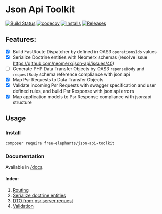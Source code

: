 # Json Api Toolkit

[![Build Status](https://github.com/FreeElephants/json-api-php-toolkit/workflows/CI/badge.svg)](https://github.com/FreeElephants/json-api-php-toolkit/actions)
[![codecov](https://codecov.io/gh/FreeElephants/json-api-php-toolkit/branch/master/graph/badge.svg)](https://codecov.io/gh/FreeElephants/json-api-php-toolkit)
[![Installs](https://img.shields.io/packagist/dt/free-elephants/json-api-toolkit.svg)](https://packagist.org/packages/free-elephants/json-api-toolkit)
[![Releases](https://img.shields.io/packagist/v/free-elephants/json-api-toolkit.svg)](https://github.com/FreeElephants/json-api-php-toolkit/releases)

## Features: 
* [x] Build FastRoute Dispatcher by defined in OAS3 `operationsIds` values
* [x] Serialize Doctrine entities with Neomerx schemas (resolve issue https://github.com/neomerx/json-api/issues/40)  
* [ ] Generate PHP Data Transfer Objects by OAS3 `reponseBody` and `requestBody` schema reference compliance with json:api
* [x] Map Psr Requests to Data Transfer Objects
* [x] Validate incoming Psr Requests with swagger specification and user defined rules, and build Psr Response with json:api errors
* [x] Map application models to Psr Response compliance with json:api structure

## Usage

### Install

`composer require free-elephants/json-api-toolkit`

### Documentation

Available in [/docs](/docs). 

#### Index:
1. [Routing](/docs/routing.md)
1. [Serialize doctrine entities](/docs/doctrine.md)
1. [DTO from psr server request](/docs/dto-psr7.md)
1. [Validation](/docs/validation.md)
